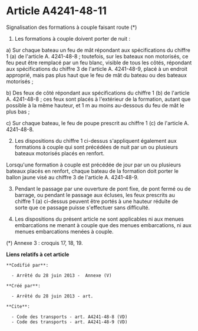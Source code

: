 # Article A4241-48-11

Signalisation des formations à couple faisant route (*) 

1. Les formations à couple doivent porter de nuit : 

a) Sur chaque bateau un feu de mât répondant aux spécifications du chiffre 1 (a) de l'article A. 4241-48-8 ; toutefois, sur
les bateaux non motorisés, ce feu peut être remplacé par un feu blanc, visible de tous les côtés, répondant aux
spécifications du chiffre 3 de l'article A. 4241-48-9, placé à un endroit approprié, mais pas plus haut que le feu de mât du
bateau ou des bateaux motorisés ; 

b) Des feux de côté répondant aux spécifications du chiffre 1 (b) de l'article A. 4241-48-8 ; ces feux sont placés à
l'extérieur de la formation, autant que possible à la même hauteur, et 1 m au moins au-dessous du feu de mât le plus bas ; 

c) Sur chaque bateau, le feu de poupe prescrit au chiffre 1 (c) de l'article A. 4241-48-8.

2. Les dispositions du chiffre 1 ci-dessus s'appliquent également aux formations à couple qui sont précédées de nuit par un
ou plusieurs bateaux motorisés placés en renfort. 

Lorsqu'une formation à couple est précédée de jour par un ou plusieurs bateaux placés en renfort, chaque bateau de la
formation doit porter le ballon jaune visé au chiffre 3 de l'article A. 4241-48-9.

3. Pendant le passage par une ouverture de pont fixe, de pont fermé ou de barrage, ou pendant le passage aux écluses, les
feux prescrits au chiffre 1 (a) ci-dessus peuvent être portés à une hauteur réduite de sorte que ce passage puisse
s'effectuer sans difficulté. 

4. Les dispositions du présent article ne sont applicables ni aux menues embarcations ne menant à couple que des menues
embarcations, ni aux menues embarcations menées à couple. 

(*) Annexe 3 : croquis 17, 18, 19.

**Liens relatifs à cet article**

	**Codifié par**:

	  - Arrêté du 28 juin 2013 -  Annexe (V)

	**Créé par**:

	  - Arrêté du 28 juin 2013 - art.

	**Cite**:

	  - Code des transports - art. A4241-48-8 (VD)
	  - Code des transports - art. A4241-48-9 (VD)
